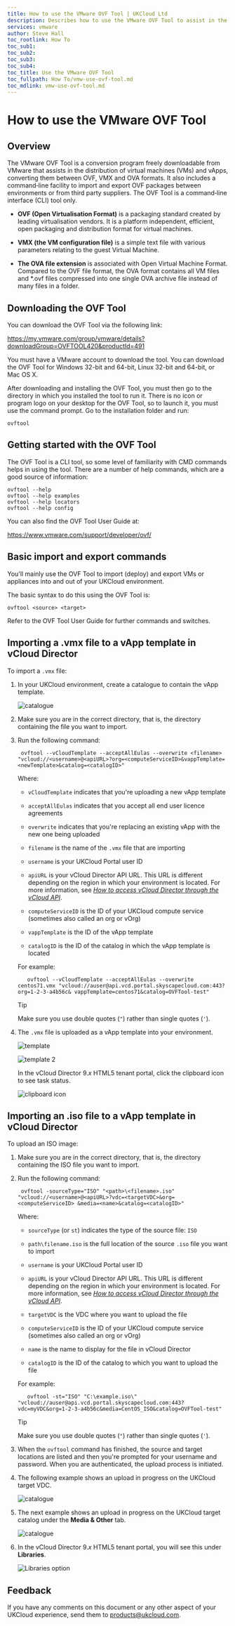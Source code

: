 ```yaml
---
title: How to use the VMware OVF Tool | UKCloud Ltd
description: Describes how to use the VMware OVF Tool to assist in the distribution of virtual machines and vApps
services: vmware
author: Steve Hall
toc_rootlink: How To
toc_sub1: 
toc_sub2:
toc_sub3:
toc_sub4:
toc_title: Use the VMware OVF Tool
toc_fullpath: How To/vmw-use-ovf-tool.md
toc_mdlink: vmw-use-ovf-tool.md
---
```


# How to use the VMware OVF Tool

## Overview

The VMware OVF Tool is a conversion program freely downloadable from VMware that assists in the distribution of virtual machines (VMs) and vApps, converting them between OVF, VMX and OVA formats. It also includes a command‑line facility to import and export OVF packages between environments or from third party suppliers. The OVF Tool is a command‑line interface (CLI) tool only.

- **OVF (Open Virtualisation Format)** is a packaging standard created by leading virtualisation vendors. It is a platform independent, efficient, open packaging and distribution format for virtual machines.

- **VMX (the VM configuration file)** is a simple text file with various parameters relating to the guest Virtual Machine.

- **The OVA file extension** is associated with Open Virtual Machine Format. Compared to the OVF file format, the OVA format contains all VM files and *.ovf files compressed into one single OVA archive file instead of many files in a folder.

## Downloading the OVF Tool

You can download the OVF Tool via the following link:

<https://my.vmware.com/group/vmware/details?downloadGroup=OVFTOOL420&productId=491>

You must have a VMware account to download the tool. You can download the OVF Tool for Windows 32-bit and 64-bit, Linux 32-bit and 64-bit, or Mac OS X.

After downloading and installing the OVF Tool, you must then go to the directory in which you installed the tool to run it. There is no icon or program logo on your desktop for the OVF Tool, so to launch it, you must use the command prompt. Go to the installation folder and run:

    ovftool

## Getting started with the OVF Tool

The OVF Tool is a CLI tool, so some level of familiarity with CMD commands helps in using the tool. There are a number of help commands, which are a good source of information:

    ovftool --help
    ovftool --help examples
    ovftool --help locators
    ovftool --help config

You can also find the OVF Tool User Guide at:

<https://www.vmware.com/support/developer/ovf/>

## Basic import and export commands

You'll mainly use the OVF Tool to import (deploy) and export VMs or appliances into and out of your UKCloud environment.

The basic syntax to do this using the OVF Tool is:

    ovftool <source> <target>

Refer to the OVF Tool User Guide for further commands and switches.

## Importing a .vmx file to a vApp template in vCloud Director

To import a `.vmx` file:

1. In your UKCloud environment, create a catalogue to contain the vApp template.

   ![catalogue](images/ovf-image-1.png)

2. Make sure you are in the correct directory, that is, the directory containing the file you want to import.

3. Run the following command:

        ovftool --vCloudTemplate --acceptAllEulas --overwrite <filename> "vcloud://<username>@<apiURL>?org=<computeServiceID>&vappTemplate=<newTemplate>&catalog=<catalogID>"

    Where:

    - `vCloudTemplate` indicates that you're uploading a new vApp template

    - `acceptAllEulas` indicates that you accept all end user licence agreements

    - `overwrite` indicates that you're replacing an existing vApp with the new one being uploaded

    - `filename` is the name of the `.vmx` file that are importing

    - `username` is your UKCloud Portal user ID

    - `apiURL` is your vCloud Director API URL. This URL is different depending on the region in which your environment is located. For more information, see [*How to access vCloud Director through the vCloud API*](vmw-how-access-vcloud-api.md).

    - `computeServiceID` is the ID of your UKCloud compute service (sometimes also called an org or vOrg)

    - `vappTemplate` is the ID of the vApp template

    - `catalogID` is the ID of the catalog in which the vApp template is located

    For example:

          ovftool --vCloudTemplate --acceptAllEulas --overwrite centos71.vmx "vcloud://auser@api.vcd.portal.skyscapecloud.com:443?org=1-2-3-a4b56c& vappTemplate=centos71&catalog=OVFTool-test"

    > [!TIP]
    > Make sure you use double quotes (`"`) rather than single quotes (`'`).

4. The `.vmx` file is uploaded as a vApp template into your environment.

    ![template](images/ovf-image-2.png)

    ![template 2](images/ovf-image-3.png)

    In the vCloud Director 9.*x* HTML5 tenant portal, click the clipboard icon to see task status.

    ![clipboard icon](images/vmw-vcd-tp-ico-status.png)

## Importing an .iso file to a vApp template in vCloud Director

To upload an ISO image:

1. Make sure you are in the correct directory, that is, the directory containing the ISO file you want to import.

2. Run the following command:

        ovftool -sourceType="ISO" "<path>\<filename>.iso" "vcloud://<username>@<apiURL>?vdc=<targetVDC>&org=<computeServiceID> &media=<name>&catalog=<catalogID>"

    Where:

    - `sourceType` (or `st`) indicates the type of the source file: `ISO`

    - `path\filename.iso` is the full location of the source `.iso` file you want to import

    - `username` is your UKCloud Portal user ID

    - `apiURL` is your vCloud Director API URL. This URL is different depending on the region in which your environment is located. For more information, see [*How to access vCloud Director through the vCloud API*](vmw-how-access-vcloud-api.md).

    - `targetVDC` is the VDC where you want to upload the file

    - `computeServiceID` is the ID of your UKCloud compute service (sometimes also called an org or vOrg)

    - `name` is the name to display for the file in vCloud Director

    - `catalogID` is the ID of the catalog to which you want to upload the file

    For example:

          ovftool -st="ISO" "C:\example.iso\" "vcloud://auser@api.vcd.portal.skyscapecloud.com:443?vdc=myVDC&org=1-2-3-a4b56c&media=CentOS_ISO&catalog=OVFTool-test"

    > [!TIP]
    > Make sure you use double quotes (`"`) rather than single quotes (`'`).

3. When the `ovftool` command has finished, the source and target locations are listed and then you're prompted for your username and password. When you are authenticated, the upload process is initiated.

4. The following example shows an upload in progress on the UKCloud target VDC.

    ![catalogue](images/ovf-image-4.png)

6. The next example shows an upload in progress on the UKCloud target catalog under the **Media & Other** tab.

    ![catalogue](images/ovf-image-5.png)

7. In the vCloud Director 9.*x* HTML5 tenant portal, you will see this under **Libraries**.

    ![Libraries option](images/vmw-vcd-tp-mnu-libraries.png)

## Feedback

If you have any comments on this document or any other aspect of your UKCloud experience, send them to <products@ukcloud.com>.